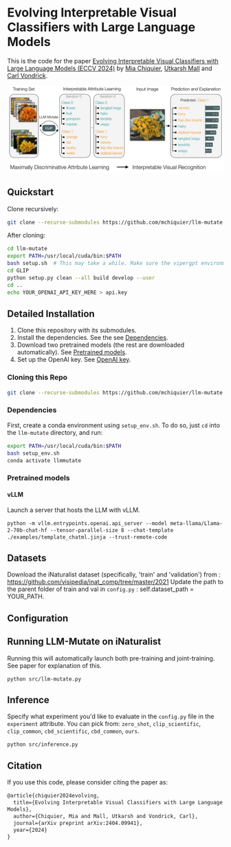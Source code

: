 # Evolving Interpretable Visual Classifiers with Large Language Models

This is the code for the paper [Evolving Interpretable Visual Classifiers with Large Language Models (ECCV 2024)](https://llm-mutate.cs.columbia.edu/) by [Mia Chiquier](https://www.cs.columbia.edu/~mia.chiquier/), [Utkarsh Mall](https://www.cs.columbia.edu/~utkarshm/) and [Carl Vondrick](https://www.cs.columbia.edu/~vondrick/). 


![teaser](teaser.jpg "Teaser")

## Quickstart
Clone recursively:
```bash
git clone --recurse-submodules https://github.com/mchiquier/llm-mutate.git
```

After cloning:
```bash
cd llm-mutate
export PATH=/usr/local/cuda/bin:$PATH
bash setup.sh  # This may take a while. Make sure the vipergpt environment is active
cd GLIP
python setup.py clean --all build develop --user
cd ..
echo YOUR_OPENAI_API_KEY_HERE > api.key
```

## Detailed Installation
1. Clone this repository with its submodules.
2. Install the dependencies. See the see [Dependencies](#Dependencies).
3. Download two pretrained models (the rest are downloaded automatically). See [Pretrained models](#Pretrained-models).
4. Set up the OpenAI key. See [OpenAI key](#OpenAI-key).

### Cloning this Repo

```bash
git clone --recurse-submodules https://github.com/mchiquier/llm-mutate.git
```

### Dependencies

First, create a conda environment using `setup_env.sh`. 
To do so, just `cd` into the `llm-mutate` directory, and run:

```bash
export PATH=/usr/local/cuda/bin:$PATH
bash setup_env.sh
conda activate llmmutate
```

### Pretrained models


#### vLLM

Launch a server that hosts the LLM with vLLM.
```
python -m vllm.entrypoints.openai.api_server --model meta-llama/Llama-2-70b-chat-hf --tensor-parallel-size 8 --chat-template ./examples/template_chatml.jinja --trust-remote-code
```

## Datasets

Download the iNaturalist dataset (specifically, 'train' and 'validation') from : https://github.com/visipedia/inat_comp/tree/master/2021 
Update the path to the parent folder of train and val in `config.py` : self.dataset_path = YOUR_PATH.

## Configuration


## Running LLM-Mutate on iNaturalist

Running this will automatically launch both pre-training and joint-training. See paper for explanation of this. 
```
python src/llm-mutate.py
```

## Inference

Specify what experiment you'd like to evaluate in the `config.py` file in the `experiment` attribute. You can pick from: `zero_shot`, `clip_scientific`, `clip_common`, `cbd_scientific`, `cbd_common`, `ours`.
```
python src/inference.py
```

## Citation

If you use this code, please consider citing the paper as:

```
@article{chiquier2024evolving,
  title={Evolving Interpretable Visual Classifiers with Large Language Models},
  author={Chiquier, Mia and Mall, Utkarsh and Vondrick, Carl},
  journal={arXiv preprint arXiv:2404.09941},
  year={2024}
}
```
